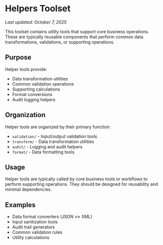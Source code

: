# Helpers Toolset

*Last updated: October 7, 2025*

This toolset contains utility tools that support core business operations. These are typically reusable components that perform common data transformations, validations, or supporting operations.

## Purpose

Helper tools provide:
- Data transformation utilities
- Common validation operations
- Supporting calculations
- Format conversions
- Audit logging helpers

## Organization

Helper tools are organized by their primary function:
- `validation/` - Input/output validation tools
- `transform/` - Data transformation utilities
- `audit/` - Logging and audit helpers
- `format/` - Data formatting tools

## Usage

Helper tools are typically called by core business tools or workflows to perform supporting operations. They should be designed for reusability and minimal dependencies.

## Examples

- Data format converters (JSON ↔ XML)
- Input sanitization tools
- Audit trail generators
- Common validation rules
- Utility calculations